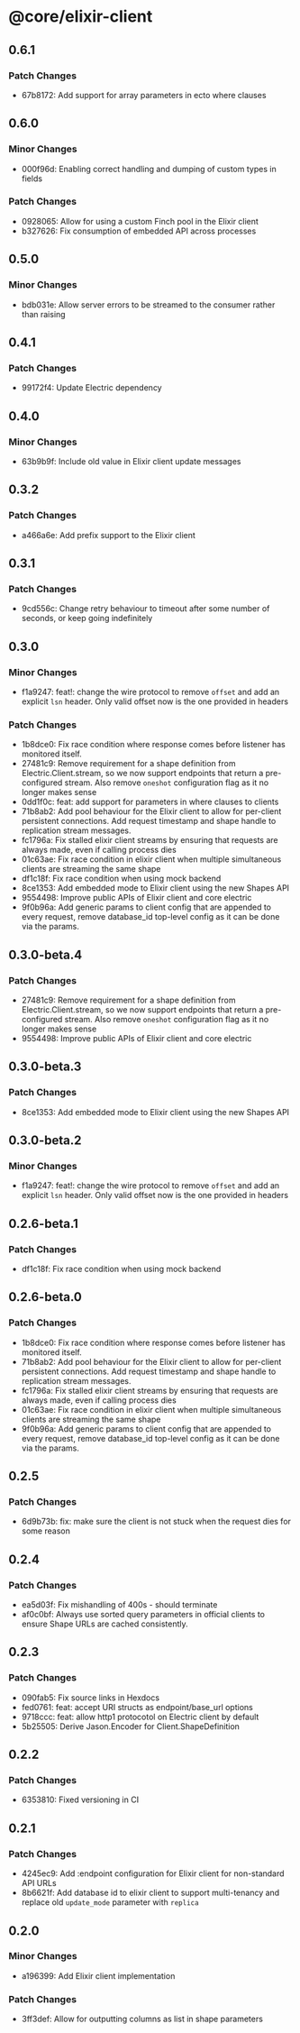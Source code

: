 # @core/elixir-client

## 0.6.1

### Patch Changes

- 67b8172: Add support for array parameters in ecto where clauses

## 0.6.0

### Minor Changes

- 000f96d: Enabling correct handling and dumping of custom types in fields

### Patch Changes

- 0928065: Allow for using a custom Finch pool in the Elixir client
- b327626: Fix consumption of embedded API across processes

## 0.5.0

### Minor Changes

- bdb031e: Allow server errors to be streamed to the consumer rather than raising

## 0.4.1

### Patch Changes

- 99172f4: Update Electric dependency

## 0.4.0

### Minor Changes

- 63b9b9f: Include old value in Elixir client update messages

## 0.3.2

### Patch Changes

- a466a6e: Add prefix support to the Elixir client

## 0.3.1

### Patch Changes

- 9cd556c: Change retry behaviour to timeout after some number of seconds, or keep going indefinitely

## 0.3.0

### Minor Changes

- f1a9247: feat!: change the wire protocol to remove `offset` and add an explicit `lsn` header. Only valid offset now is the one provided in headers

### Patch Changes

- 1b8dce0: Fix race condition where response comes before listener has monitored itself.
- 27481c9: Remove requirement for a shape definition from Electric.Client.stream, so we now support endpoints that return a pre-configured stream. Also remove `oneshot` configuration flag as it no longer makes sense
- 0dd1f0c: feat: add support for parameters in where clauses to clients
- 71b8ab2: Add pool behaviour for the Elixir client to allow for per-client persistent connections. Add request timestamp and shape handle to replication stream messages.
- fc1796a: Fix stalled elixir client streams by ensuring that requests are always made, even if calling process dies
- 01c63ae: Fix race condition in elixir client when multiple simultaneous clients are streaming the same shape
- df1c18f: Fix race condition when using mock backend
- 8ce1353: Add embedded mode to Elixir client using the new Shapes API
- 9554498: Improve public APIs of Elixir client and core electric
- 9f0b96a: Add generic params to client config that are appended to every request, remove database_id top-level config as it can be done via the params.

## 0.3.0-beta.4

### Patch Changes

- 27481c9: Remove requirement for a shape definition from Electric.Client.stream, so we now support endpoints that return a pre-configured stream. Also remove `oneshot` configuration flag as it no longer makes sense
- 9554498: Improve public APIs of Elixir client and core electric

## 0.3.0-beta.3

### Patch Changes

- 8ce1353: Add embedded mode to Elixir client using the new Shapes API

## 0.3.0-beta.2

### Minor Changes

- f1a9247: feat!: change the wire protocol to remove `offset` and add an explicit `lsn` header. Only valid offset now is the one provided in headers

## 0.2.6-beta.1

### Patch Changes

- df1c18f: Fix race condition when using mock backend

## 0.2.6-beta.0

### Patch Changes

- 1b8dce0: Fix race condition where response comes before listener has monitored itself.
- 71b8ab2: Add pool behaviour for the Elixir client to allow for per-client persistent connections. Add request timestamp and shape handle to replication stream messages.
- fc1796a: Fix stalled elixir client streams by ensuring that requests are always made, even if calling process dies
- 01c63ae: Fix race condition in elixir client when multiple simultaneous clients are streaming the same shape
- 9f0b96a: Add generic params to client config that are appended to every request, remove database_id top-level config as it can be done via the params.

## 0.2.5

### Patch Changes

- 6d9b73b: fix: make sure the client is not stuck when the request dies for some reason

## 0.2.4

### Patch Changes

- ea5d03f: Fix mishandling of 400s - should terminate
- af0c0bf: Always use sorted query parameters in official clients to ensure Shape URLs are cached consistently.

## 0.2.3

### Patch Changes

- 090fab5: Fix source links in Hexdocs
- fed0761: feat: accept URI structs as endpoint/base_url options
- 9718ccc: feat: allow http1 protocotol on Electric client by default
- 5b25505: Derive Jason.Encoder for Client.ShapeDefinition

## 0.2.2

### Patch Changes

- 6353810: Fixed versioning in CI

## 0.2.1

### Patch Changes

- 4245ec9: Add :endpoint configuration for Elixir client for non-standard API URLs
- 8b6621f: Add database id to elixir client to support multi-tenancy and replace old `update_mode` parameter with `replica`

## 0.2.0

### Minor Changes

- a196399: Add Elixir client implementation

### Patch Changes

- 3ff3def: Allow for outputting columns as list in shape parameters
